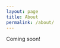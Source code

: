 ```yaml
---
layout: page
title: About
permalink: /about/
---
```

<!--- because of the fact that this starts with a --- YAML Front Matter header it is parsed by jekyll as a page -->

Coming soon!